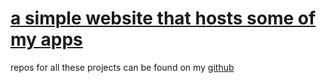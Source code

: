# [a simple website that hosts some of my apps](https://elliotsemicolon.github.io/)
repos for all these projects can be found on my [github](https://github.com/ElliotSemiColon)
